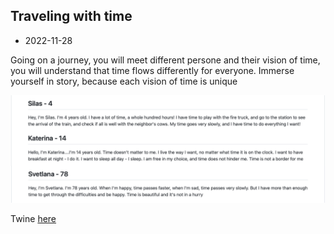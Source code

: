 ## Traveling with time

- 2022-11-28

Going on a journey, you will meet different persone and their vision of time, you will understand that time flows differently for everyone. Immerse yourself in story, because each vision of time is unique

![Boat shedule](images/22-11-28/Group_1.png)

Twine [here](https://github.com/MariiaGulkova/head-md-time-in-time-out/tree/main/Prototypes/twine)
